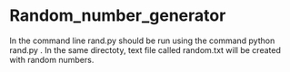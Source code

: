 # Random_number_generator
In the command line rand.py should be run using the command python rand.py .
In the same directoty, text file called random.txt will be created with random numbers.
